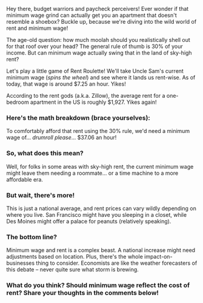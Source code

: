 Hey there, budget warriors and paycheck perceivers! Ever wonder if that minimum wage grind can actually get you an apartment that doesn't resemble a shoebox? Buckle up, because we're diving into the wild world of rent and minimum wage!

The age-old question: how much moolah should you realistically shell out for that roof over your head? The general rule of thumb is 30% of your income. But can minimum wage actually swing that in the land of sky-high rent?

Let's play a little game of Rent Roulette! We'll take Uncle Sam's current minimum wage (*spins the wheel*) and see where it lands us rent-wise. As of today, that wage is around $7.25 an hour. Yikes!

According to the rent gods (a.k.a. Zillow), the average rent for a one-bedroom apartment in the US is roughly $1,927. Yikes again!

### Here's the math breakdown (brace yourselves):

To comfortably afford that rent using the 30% rule, we'd need a minimum wage of... *drumroll please*... $37.06 an hour!

### So, what does this mean?

Well, for folks in some areas with sky-high rent, the current minimum wage might leave them needing a roommate... or a time machine to a more affordable era.

### But wait, there's more!

This is just a national average, and rent prices can vary wildly depending on where you live. San Francisco might have you sleeping in a closet, while Des Moines might offer a palace for peanuts (relatively speaking).

### The bottom line?

Minimum wage and rent is a complex beast. A national increase might need adjustments based on location. Plus, there's the whole impact-on-businesses thing to consider. Economists are like the weather forecasters of this debate – never quite sure what storm is brewing.

### What do you think? Should minimum wage reflect the cost of rent? Share your thoughts in the comments below!
